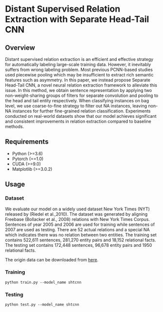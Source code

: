# Distant Supervised Relation Extraction with Separate Head-Tail CNN
  
## Overview  
Distant supervised relation extraction is an efficient and effective strategy for automatically labeling large-scale training data. However, it inevitably suffers from wrong labeling problem. Most previous PCNN-based studies used piecewise pooling which may be insufficient to extract rich semantic features such as asymmetry. In this paper, we instead propose Separate Head-Tail CNN, a novel neural relation extraction framework to alleviate this issue. In this method, we obtain sentence representation by applying two non-weight-sharing groups of filters for separate convolution and pooling to the head and tail entity respectively. When classifying instances on bag level, we use coarse-to-fine strategy to filter out NA instances, leaving non-NA instances for further fine-grained relation classification. Experiments conducted on real-world datasets show that our model achieves significant and consistent improvements in relation extraction compared to baseline methods.

## Requirements
- Python  (>=3.6)
- Pytorch (==1.0)
- CUDA    (>=9.0)
- Matplotlib (>=3.0.2)

## Usage
### Dataset
We evaluate our model on a widely used dataset New York Times (NYT) released by (Riedel et al.,2010). The dataset was generated by aligning Freebase (Bollacker et al., 2008) relations with New York Times Corpus. Sentences of year 2005 and 2006 are used for training while sentences of 2007 are used as testing. There are 52 actual relations and a special NA which indicates there was no relation between two entities. The training set contains 522,611 sentences, 281,270 entity pairs and 18,152 relational facts. The testing set contains 172,448 sentences, 96,678 entity pairs and 1950 relational facts.

The origin data can be downloaded from [here](http://iesl.cs.umass.edu/riedel/ecml/). 


### Training
`python train.py --model_name shtcnn`

### Testing
`python test.py --model_name shtcnn`


